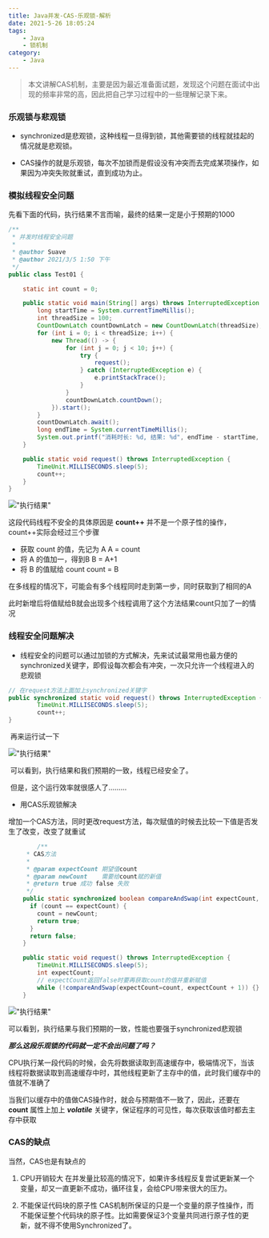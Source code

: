 ```yaml
---
title: Java并发-CAS-乐观锁-解析
date: 2021-5-26 18:05:24
tags: 
    - Java
    - 锁机制
category: 
    - Java
---
```

>  本文讲解CAS机制，主要是因为最近准备面试题，发现这个问题在面试中出现的频率非常的高，因此把自己学习过程中的一些理解记录下来。

### 乐观锁与悲观锁

- synchronized是悲观锁，这种线程一旦得到锁，其他需要锁的线程就挂起的情况就是悲观锁。

- CAS操作的就是乐观锁，每次不加锁而是假设没有冲突而去完成某项操作，如果因为冲突失败就重试，直到成功为止。

### 模拟线程安全问题

先看下面的代码，执行结果不言而喻，最终的结果一定是小于预期的1000

```java
/**
 * 并发时线程安全问题
 *
 * @author Suave
 * @author 2021/3/5 1:50 下午
 */
public class Test01 {

    static int count = 0;

    public static void main(String[] args) throws InterruptedException {
        long startTime = System.currentTimeMillis();
        int threadSize = 100;
        CountDownLatch countDownLatch = new CountDownLatch(threadSize);
        for (int i = 0; i < threadSize; i++) {
            new Thread(() -> {
                for (int j = 0; j < 10; j++) {
                    try {
                        request();
                    } catch (InterruptedException e) {
                        e.printStackTrace();
                    }
                }
                countDownLatch.countDown();
            }).start();
        }
        countDownLatch.await();
        long endTime = System.currentTimeMillis();
        System.out.printf("消耗时长: %d, 结果: %d", endTime - startTime, count);
    }

    public static void request() throws InterruptedException {
        TimeUnit.MILLISECONDS.sleep(5);
        count++;
    }
}
```

!["执行结果"](https://blog-pic-project.oss-cn-hangzhou.aliyuncs.com/img/image-20210305154019790.png)

这段代码线程不安全的具体原因是 **count++** 并不是一个原子性的操作，count++实际会经过三个步骤

- 获取 count 的值，先记为 A	A = count
- 将 A 的值加一，得到B	B = A+1
- 将 B 的值赋给 count	count = B

在多线程的情况下，可能会有多个线程同时走到第一步，同时获取到了相同的A

此时新增后将值赋给B就会出现多个线程调用了这个方法结果count只加了一的情况

### 线程安全问题解决

- 线程安全的问题可以通过加锁的方式解决，先来试试最常用也最方便的synchronized关键字，即假设每次都会有冲突，一次只允许一个线程进入的悲观锁

```java
// 在request方法上面加上synchronized关键字
public synchronized static void request() throws InterruptedException {
        TimeUnit.MILLISECONDS.sleep(5);
        count++;
}
```

​	再来运行试一下

!["执行结果"](https://blog-pic-project.oss-cn-hangzhou.aliyuncs.com/img/image-20210305155226372.png)

​	可以看到，执行结果和我们预期的一致，线程已经安全了。

​	但是，这个运行效率就很感人了.........

- 用CAS乐观锁解决

增加一个CAS方法，同时更改request方法，每次赋值的时候去比较一下值是否发生了改变，改变了就重试

```java
		/**
     * CAS方法
     *
     * @param expectCount 期望值count
     * @param newCount    需要给count赋的新值
     * @return true 成功 false 失败
     */
    public static synchronized boolean compareAndSwap(int expectCount, int newCount) {
      if (count == expectCount) {
        count = newCount;
        return true;
      }
      return false;
    }

    public static void request() throws InterruptedException {
        TimeUnit.MILLISECONDS.sleep(5);
        int expectCount;
        // expectCount返回false时要再获取count的值并重新赋值
        while (!compareAndSwap(expectCount=count, expectCount + 1)) {}
    }
```

!["执行结果"](https://blog-pic-project.oss-cn-hangzhou.aliyuncs.com/img/image-20210305160816328.png)

可以看到，执行结果与我们预期的一致，性能也要强于synchronized悲观锁

***那么这段乐观锁的代码就一定不会出问题了吗？***

CPU执行某一段代码的时候，会先将数据读取到高速缓存中，极端情况下，当该线程将数据读取到高速缓存中时，其他线程更新了主存中的值，此时我们缓存中的值就不准确了

当我们以缓存中的值做CAS操作时，就会与预期值不一致了，因此，还要在 **count** 属性上加上 ***volatile*** 关键字，保证程序的可见性，每次获取该值时都去主存中获取

### CAS的缺点

当然，CAS也是有缺点的

1. CPU开销较大
   在并发量比较高的情况下，如果许多线程反复尝试更新某一个变量，却又一直更新不成功，循环往复，会给CPU带来很大的压力。

2. 不能保证代码块的原子性
   CAS机制所保证的只是一个变量的原子性操作，而不能保证整个代码块的原子性。比如需要保证3个变量共同进行原子性的更新，就不得不使用Synchronized了。